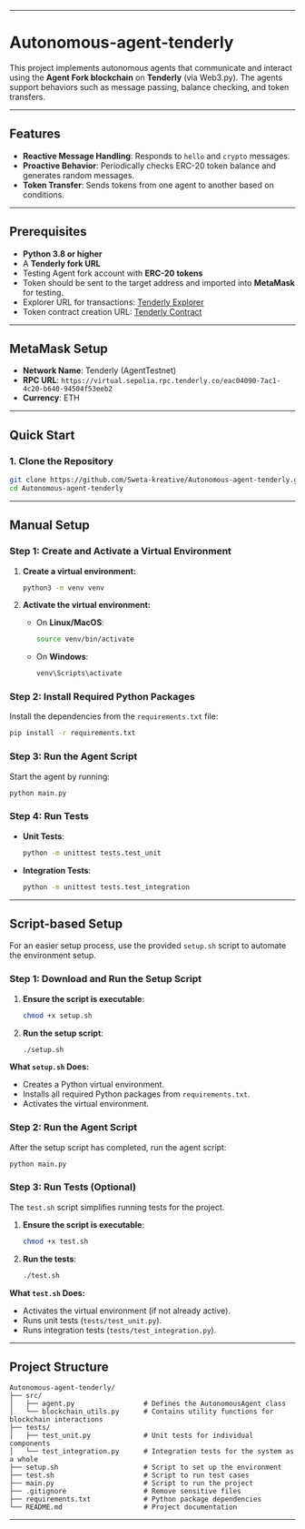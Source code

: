 
---

# Autonomous-agent-tenderly

This project implements autonomous agents that communicate and interact using the **Agent Fork blockchain** on **Tenderly** (via Web3.py). The agents support behaviors such as message passing, balance checking, and token transfers.

---

## Features
- **Reactive Message Handling**: Responds to `hello` and `crypto` messages.
- **Proactive Behavior**: Periodically checks ERC-20 token balance and generates random messages.
- **Token Transfer**: Sends tokens from one agent to another based on conditions.

---

## Prerequisites
- **Python 3.8 or higher**
- A **Tenderly fork URL**
- Testing Agent fork account with **ERC-20 tokens**
- Token should be sent to the target address and imported into **MetaMask** for testing.
- Explorer URL for transactions: [Tenderly Explorer](https://virtual.sepolia.rpc.tenderly.co/40f6cc2d-0ded-4881-bc47-c6a31e57a9ce)
- Token contract creation URL: [Tenderly Contract](https://dashboard.tenderly.co/explorer/vnet/40f6cc2d-0ded-4881-bc47-c6a31e57a9ce/tx/0x5883fa16870c3bad7fff42e2d046573927488b5f4e7d73311924299a2d20e0e0)

---

## MetaMask Setup
- **Network Name**: Tenderly (AgentTestnet)  
- **RPC URL**: `https://virtual.sepolia.rpc.tenderly.co/eac04090-7ac1-4c20-b640-94504f53eeb2`  
- **Currency**: ETH  

---

## Quick Start

### 1. Clone the Repository
```bash
git clone https://github.com/Sweta-kreative/Autonomous-agent-tenderly.git
cd Autonomous-agent-tenderly
```

---

## Manual Setup

### Step 1: Create and Activate a Virtual Environment
1. **Create a virtual environment:**
   ```bash
   python3 -m venv venv
   ```

2. **Activate the virtual environment:**
   - On **Linux/MacOS**:
     ```bash
     source venv/bin/activate
     ```
   - On **Windows**:
     ```bash
     venv\Scripts\activate
     ```

### Step 2: Install Required Python Packages
Install the dependencies from the `requirements.txt` file:
```bash
pip install -r requirements.txt
```

### Step 3: Run the Agent Script
Start the agent by running:
```bash
python main.py
```

### Step 4: Run Tests
- **Unit Tests**:
  ```bash
  python -m unittest tests.test_unit
  ```
- **Integration Tests**:
  ```bash
  python -m unittest tests.test_integration
  ```

---

## Script-based Setup

For an easier setup process, use the provided `setup.sh` script to automate the environment setup.

### Step 1: Download and Run the Setup Script
1. **Ensure the script is executable**:
   ```bash
   chmod +x setup.sh
   ```

2. **Run the setup script**:
   ```bash
   ./setup.sh
   ```

**What `setup.sh` Does:**
- Creates a Python virtual environment.
- Installs all required Python packages from `requirements.txt`.
- Activates the virtual environment.

### Step 2: Run the Agent Script
After the setup script has completed, run the agent script:
```bash
python main.py
```

### Step 3: Run Tests (Optional)
The `test.sh` script simplifies running tests for the project.

1. **Ensure the script is executable**:
   ```bash
   chmod +x test.sh
   ```

2. **Run the tests**:
   ```bash
   ./test.sh
   ```

**What `test.sh` Does:**
- Activates the virtual environment (if not already active).
- Runs unit tests (`tests/test_unit.py`).
- Runs integration tests (`tests/test_integration.py`).

---

## Project Structure
```
Autonomous-agent-tenderly/
├── src/
│   ├── agent.py                 # Defines the AutonomousAgent class
│   └── blockchain_utils.py      # Contains utility functions for blockchain interactions
├── tests/
│   ├── test_unit.py             # Unit tests for individual components
│   └── test_integration.py      # Integration tests for the system as a whole
├── setup.sh                     # Script to set up the environment
├── test.sh                      # Script to run test cases
├── main.py                      # Script to run the project
├── .gitignore                   # Remove sensitive files
├── requirements.txt             # Python package dependencies
└── README.md                    # Project documentation
```

---